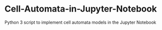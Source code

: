 # Cell-Automata-in-Jupyter-Notebook
Python 3 script to implement cell automata models in the Jupyter Notebook
